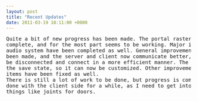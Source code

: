 ```yaml
---
layout: post
title: "Recent Updates"
date: 2011-03-19 18:11:00 +0000
---
```

<pre>Quite a bit of new progress has been made. The portal rasterization system is
complete, and for the most part seems to be working. Major improvements to the
audio system have been completed as well. General improvements to the code have
been made, and the server and client now communicate better, plus clients can
be disconnected and connect in a more efficient manner. The skybox is now part of
the save state, so it can now be customized. Other improvements of "hard coded"
items have been fixed as well.
There is still a lot of work to be done, but progress is coming along. I may be
done with the client side for a while, as I need to get into AI control, and
things like joints for doors.</pre>
